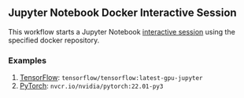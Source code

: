 ## Jupyter Notebook Docker Interactive Session
This workflow starts a Jupyter Notebook [interactive session](https://github.com/parallelworks/interactive_session/blob/main/README.md) using the specified docker repository.

### Examples
1. [TensorFlow](https://www.tensorflow.org/install/docker): `tensorflow/tensorflow:latest-gpu-jupyter`
2. [PyTorch](https://catalog.ngc.nvidia.com/orgs/nvidia/containers/pytorch): `nvcr.io/nvidia/pytorch:22.01-py3`
